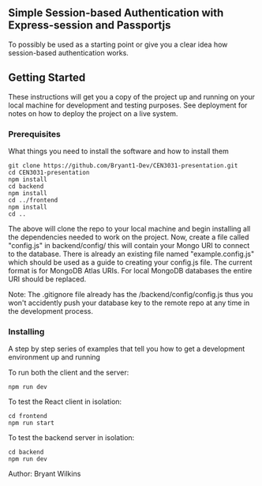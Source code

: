 ## Simple Session-based Authentication with Express-session and Passportjs

To possibly be used as a starting point or give you a clear idea how session-based authentication works.

## Getting Started

These instructions will get you a copy of the project up and running on your local machine for development and testing purposes. See deployment for notes on how to deploy the project on a live system.

### Prerequisites

What things you need to install the software and how to install them

```
git clone https://github.com/Bryant1-Dev/CEN3031-presentation.git
cd CEN3031-presentation
npm install
cd backend
npm install
cd ../frontend
npm install
cd ..
```

The above will clone the repo to your local machine and begin installing all the dependencies needed to work on the project. Now, create a file called "config.js" in backend/config/ this will contain your Mongo URI to connect to the database. There is already an existing file named "example.config.js" which should be used as a guide to creating your config.js file. The current format is for MongoDB Atlas URIs. For local MongoDB databases the entire URI should be replaced.

Note: The .gitignore file already has the /backend/config/config.js thus you won't accidently push your database key to the remote repo at any time in the development process.

### Installing

A step by step series of examples that tell you how to get a development environment up and running

To run both the client and the server:

```
npm run dev
```

To test the React client in isolation:

```
cd frontend
npm run start
```

To test the backend server in isolation:

```
cd backend
npm run dev
```

Author:
Bryant Wilkins

